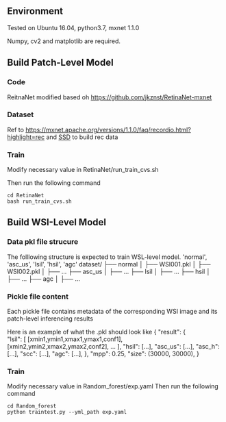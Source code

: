 

## Environment
Tested on Ubuntu 16.04, python3.7, mxnet 1.1.0

Numpy, cv2 and matplotlib are required.

## Build Patch-Level Model
### Code
ReitnaNet modified based oh https://github.com/jkznst/RetinaNet-mxnet

### Dataset
Ref to https://mxnet.apache.org/versions/1.1.0/faq/recordio.html?highlight=rec and [SSD](https://github.com/zhreshold/mxnet-ssd) to build rec data

### Train
Modify necessary value in RetinaNet/run_train_cvs.sh

Then run the following command
```
cd RetinaNet
bash run_train_cvs.sh
```

## Build WSI-Level Model
### Data pkl file strucure
The folllowing structure is expected to train WSL-level model.
'normal', 'asc_us', 'lsil', 'hsil', 'agc'
dataset/
├── normal
│   ├── WSI001.pkl
│   ├── WSI002.pkl 
│   ├── ...
├── asc_us
│   ├── ...
├── lsil
│   ├── ...
├── hsil
│   ├── ...
├── agc
│   ├── ...

### Pickle file content

Each pickle file contains metadata of the corresponding WSI image and its patch-level inferencing results

Here is an example of what the .pkl should look like
{ 
 "result": {  
   "lsil": [
    [xmin1,ymin1,xmax1,ymax1,conf1],
    [xmin2,ymin2,xmax2,ymax2,conf2],
    ...
   ],
   "hsil": [...],
   "asc_us": [...],
   "asc_h": [...],
   "scc": [...],
   "agc": [...],
 }, 
 "mpp": 0.25, 
 "size": (30000, 30000),
 }

### Train
Modify necessary value in Random_forest/exp.yaml
Then run the following command
```
cd Random_forest
python traintest.py --yml_path exp.yaml
```